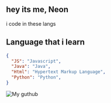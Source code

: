 ## hey its me, Neon
i code in these langs

## Language that i learn
```json
{
  "JS": "Javascript",
  "Java": "Java",
  "Html": "Hypertext Markup Language",
  "Python": "Python",
}
```

![My guthub](https://github-readme-stats.vercel.app/api/?username=StormzsDev&count_private=true&theme=tokyonight&showicons=true)
